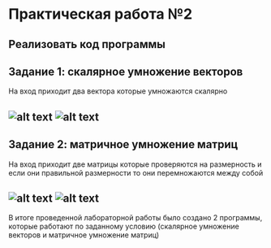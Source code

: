 Практическая работа №2
=========
Реализовать код программы
---------
Задание 1: скалярное умножение векторов
---------
На вход приходит два вектора которые умножаются скалярно

![alt text](https://github.com/Salamandr-DEV/deep_learning_with_python_lab_2/blob/master/Screenshots/2020-03-01_18-57-05.png?raw=true)
![alt text](https://github.com/Salamandr-DEV/deep_learning_with_python_lab_2/blob/master/Screenshots/2020-03-01_18-57-24.png?raw=true)
---------
Задание 2: матричное умножение матриц
---------
На вход приходит две матрицы которые проверяются на размерность и если они правильной размерности то они перемножаются между собой

![alt text](https://github.com/Salamandr-DEV/deep_learning_with_python_lab_2/blob/master/Screenshots/2020-03-01_18-58-10.png?raw=true)
![alt text](https://github.com/Salamandr-DEV/deep_learning_with_python_lab_2/blob/master/Screenshots/2020-03-01_18-58-25.png?raw=true)
---------
В итоге проведенной лабораторной работы было создано 2 программы, которые работают по заданному условию (скалярное умножение векторов и матричное умножение матриц)
